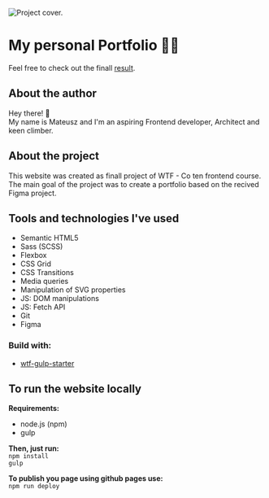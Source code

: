 ![Project cover.](https://mateuszkornecki.github.io/assets/img/cover.png "Project cover")

# My personal Portfolio 👨‍🎓️
Feel free to check out the finall [result](https://mateuszkornecki.github.io/).

## About the author
Hey there! 👋<br>
My name is Mateusz and I'm an aspiring Frontend developer, Architect and keen climber.

## About the project 
This website was created as finall project of WTF - Co ten frontend course. <br> 
The main goal of the project was to create a portfolio based on the recived Figma project. <br>

## Tools and technologies I've used 
- Semantic HTML5
- Sass (SCSS)
- Flexbox
- CSS Grid
- CSS Transitions
- Media queries
- Manipulation of SVG properties
- JS: DOM manipulations<br>
- JS: Fetch API
- Git
- Figma

### Build with: 
- [wtf-gulp-starter](https://github.com/maciejkorsan/wtf-gulp-starter)

## To run the website locally

 **Requirements:**
 - node.js (npm)
 - gulp <br>
 
 **Then, just run:** <br>
`npm install`<br>
`gulp`

**To publish you page using github pages use:**<br>
`npm run deploy`<br>

[bullet]: https://mateuszkornecki.github.io/assets/img/bullet.svg "test"
